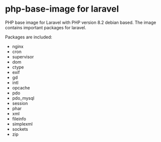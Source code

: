 # php-base-image for laravel

PHP base image for Laravel with PHP version 8.2 debian based.
The image contains important packages for laravel.

Packages are included:

* nginx
* cron
* supervisor
* dom
* ctype
* exif
* gd
* intl
* opcache
* pdo
* pdo_mysql
* session
* phar
* xml
* fileinfo
* simplexml
* sockets
* zip